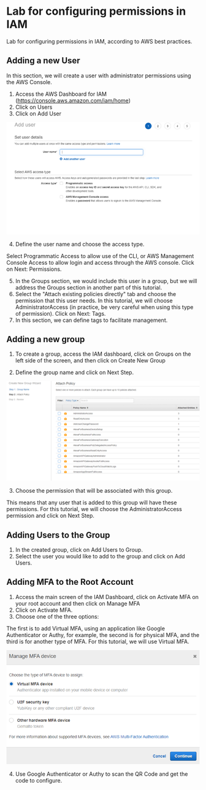 # Lab for configuring permissions in IAM

Lab for configuring permissions in IAM, according to AWS best practices.

## Adding a new User

In this section, we will create a user with administrator permissions using the AWS Console.

1. Access the AWS Dashboard for IAM (https://console.aws.amazon.com/iam/home)
2. Click on Users
3. Click on Add User

![alt text](images/image.png)

4. Define the user name and choose the access type.

Select Programmatic Access to allow use of the CLI, or AWS Management Console Access to allow login and access through the AWS console. Click on Next: Permissions.

5. In the Groups section, we would include this user in a group, but we will address the Groups section in another part of this tutorial.
6. Select the "Attach existing policies directly" tab and choose the permission that this user needs. In this tutorial, we will choose AdministratorAccess (in practice, be very careful when using this type of permission). Click on Next: Tags.
7. In this section, we can define tags to facilitate management.

## Adding a new group

1. To create a group, access the IAM dashboard, click on Groups on the left side of the screen, and then click on Create New Group

2. Define the group name and click on Next Step.

![alt text](images/image-1.png)

3. Choose the permission that will be associated with this group.

This means that any user that is added to this group will have these permissions. For this tutorial, we will choose the AdministratorAccess permission and click on Next Step.



##  Adding Users to the Group

1. In the created group, click on Add Users to Group.
2. Select the user you would like to add to the group and click on Add Users.

## Adding MFA to the Root Account

1. Access the main screen of the IAM Dashboard, click on Activate MFA on your root account and then click on Manage MFA
2. Click on Activate MFA.
3. Choose one of the three options:

The first is to add Virtual MFA, using an application like Google Authenticator or Authy, for example, the second is for physical MFA, and the third is for another type of MFA. For this tutorial, we will use Virtual MFA.

![alt text](images/mfa.png)

4. Use Google Authenticator or Authy to scan the QR Code and get the code to configure.